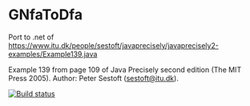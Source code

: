 # GNfaToDfa

Port to .net of https://www.itu.dk/people/sestoft/javaprecisely/javaprecisely2-examples/Example139.java

Example 139 from page 109 of Java Precisely second edition (The MIT Press 2005). Author: Peter Sestoft (sestoft@itu.dk).

[![Build status](https://ci.appveyor.com/api/projects/status/d59j6q0qno62l83f?svg=true)](https://ci.appveyor.com/project/alexandre-lecoq/gnfatodfa)
